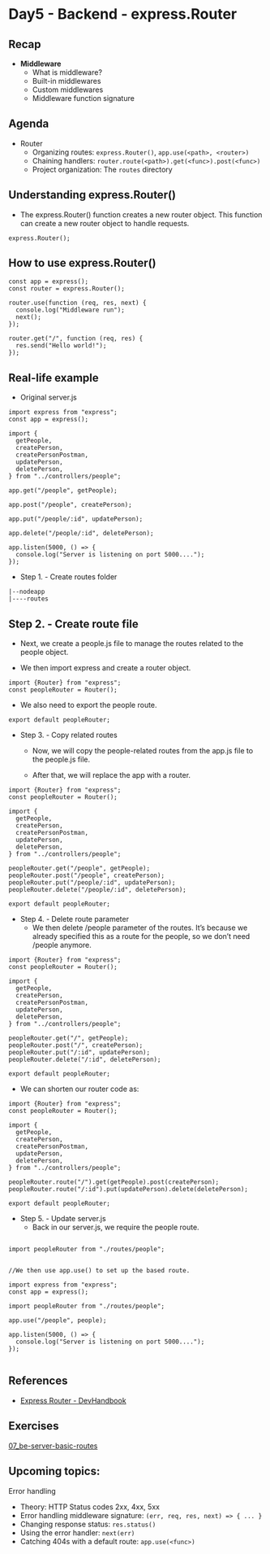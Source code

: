 # Day5 - Backend - express.Router

## Recap

- **Middleware**
  - What is middleware?
  - Built-in middlewares
  - Custom middlewares
  - Middleware function signature

## Agenda

- Router
  - Organizing routes: `express.Router()`, `app.use(<path>, <router>)`
  - Chaining handlers: `router.route(<path>).get(<func>).post(<func>)`
  - Project organization: The `routes` directory

## Understanding express.Router()

- The express.Router() function creates a new router object. This function can create a new router object to handle requests.

```JS
express.Router();
```

## How to use express.Router()

```JS
const app = express();
const router = express.Router();

router.use(function (req, res, next) {
  console.log("Middleware run");
  next();
});

router.get("/", function (req, res) {
  res.send("Hello world!");
});
```

## Real-life example

- Original server.js

```JS
import express from "express";
const app = express();

import {
  getPeople,
  createPerson,
  createPersonPostman,
  updatePerson,
  deletePerson,
} from "../controllers/people";

app.get("/people", getPeople);

app.post("/people", createPerson);

app.put("/people/:id", updatePerson);

app.delete("/people/:id", deletePerson);

app.listen(5000, () => {
  console.log("Server is listening on port 5000....");
});
```

- Step 1. - Create routes folder

```JS
|--nodeapp
|----routes
```

## Step 2. - Create route file

- Next, we create a people.js file to manage the routes related to the people object.

- We then import express and create a router object.

```JS
import {Router} from "express";
const peopleRouter = Router();
```

- We also need to export the people route.

```JS
export default peopleRouter;
```

- Step 3. - Copy related routes

  - Now, we will copy the people-related routes from the app.js file to the people.js file.

  - After that, we will replace the app with a router.

```JS
import {Router} from "express";
const peopleRouter = Router();

import {
  getPeople,
  createPerson,
  createPersonPostman,
  updatePerson,
  deletePerson,
} from "../controllers/people";

peopleRouter.get("/people", getPeople);
peopleRouter.post("/people", createPerson);
peopleRouter.put("/people/:id", updatePerson);
peopleRouter.delete("/people/:id", deletePerson);

export default peopleRouter;
```

- Step 4. - Delete route parameter
  - We then delete /people parameter of the routes. It’s because we already specified this as a route for the people, so we don’t need /people anymore.

```JS
import {Router} from "express";
const peopleRouter = Router();

import {
  getPeople,
  createPerson,
  createPersonPostman,
  updatePerson,
  deletePerson,
} from "../controllers/people";

peopleRouter.get("/", getPeople);
peopleRouter.post("/", createPerson);
peopleRouter.put("/:id", updatePerson);
peopleRouter.delete("/:id", deletePerson);

export default peopleRouter;
```

- We can shorten our router code as:

```JS
import {Router} from "express";
const peopleRouter = Router();

import {
  getPeople,
  createPerson,
  createPersonPostman,
  updatePerson,
  deletePerson,
} from "../controllers/people";

peopleRouter.route("/").get(getPeople).post(createPerson);
peopleRouter.route("/:id").put(updatePerson).delete(deletePerson);

export default peopleRouter;
```

- Step 5. - Update server.js
  - Back in our server.js, we require the people route.

```JS

import peopleRouter from "./routes/people";


//We then use app.use() to set up the based route.

import express from "express";
const app = express();

import peopleRouter from "./routes/people";

app.use("/people", people);

app.listen(5000, () => {
  console.log("Server is listening on port 5000....");
});


```

## References

- [Express Router - DevHandbook](https://www.devhandbook.com/nodejs/express/router/)

## Exercises

[07_be-server-basic-routes](https://classroom.github.com/a/a_3BDeSI)


## Upcoming topics:

Error handling
- Theory: HTTP Status codes 2xx, 4xx, 5xx
- Error handling middleware signature: `(err, req, res, next) => { ... }`
- Changing response status: `res.status()`
- Using the error handler: `next(err)`
- Catching 404s with a default route: `app.use(<func>)`
